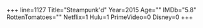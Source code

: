 +++
line=1127
Title="Steampunk'd"
Year=2015
Age=""
IMDb="5.8"
RottenTomatoes=""
Netflix=1
Hulu=1
PrimeVideo=0
Disney=0
+++

